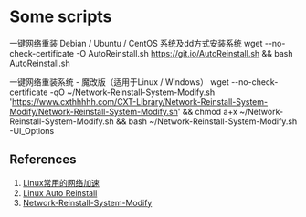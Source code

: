 # Some scripts


一键网络重装 Debian / Ubuntu / CentOS 系统及dd方式安装系统
wget --no-check-certificate -O AutoReinstall.sh https://git.io/AutoReinstall.sh && bash AutoReinstall.sh

一键网络重装系统 - 魔改版（适用于Linux / Windows）
wget --no-check-certificate -qO ~/Network-Reinstall-System-Modify.sh 'https://www.cxthhhhh.com/CXT-Library/Network-Reinstall-System-Modify/Network-Reinstall-System-Modify.sh' && chmod a+x ~/Network-Reinstall-System-Modify.sh && bash ~/Network-Reinstall-System-Modify.sh -UI_Options



## References
1. [Linux常用的网络加速](https://github.com/ylx2016/Linux-NetSpeed)
2. [Linux Auto Reinstall](https://github.com/hiCasper/Shell)
3. [Network-Reinstall-System-Modify](https://github.com/MeowLove/Network-Reinstall-System-Modify)
